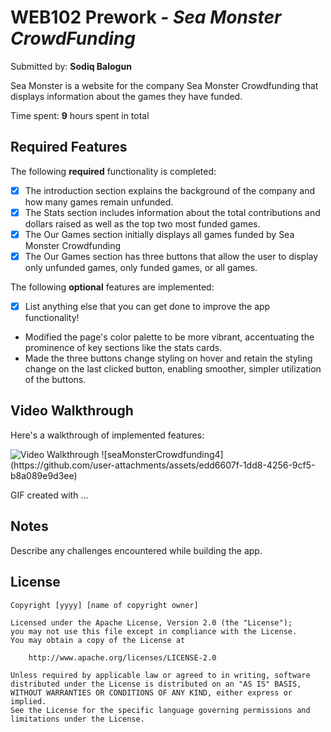 # WEB102 Prework - *Sea Monster CrowdFunding*

Submitted by: **Sodiq Balogun**

Sea Monster is a website for the company Sea Monster Crowdfunding that displays information about the games they have funded.

Time spent: **9** hours spent in total

## Required Features

The following **required** functionality is completed:

* [x] The introduction section explains the background of the company and how many games remain unfunded.
* [x] The Stats section includes information about the total contributions and dollars raised as well as the top two most funded games.
* [x] The Our Games section initially displays all games funded by Sea Monster Crowdfunding
* [x] The Our Games section has three buttons that allow the user to display only unfunded games, only funded games, or all games.

The following **optional** features are implemented:

* [x] List anything else that you can get done to improve the app functionality!
* Modified the page's color palette to be more vibrant, accentuating the prominence of key sections like the stats cards. 
* Made the three buttons change styling on hover and retain the styling change on the last clicked button, enabling smoother, simpler utilization of the buttons.

## Video Walkthrough

Here's a walkthrough of implemented features:

<img src='https://imgur.com/a/Tx7mPY4.gif' title='Video Walkthrough' width='' alt='Video Walkthrough' />
![seaMonsterCrowdfunding4](https://github.com/user-attachments/assets/edd6607f-1dd8-4256-9cf5-b8a089e9d3ee)

<!-- Replace this with whatever GIF tool you used! -->
GIF created with ...  
<!-- Recommended tools:
[Kap](https://getkap.co/) for macOS
[ScreenToGif](https://www.screentogif.com/) for Windows
[peek](https://github.com/phw/peek) for Linux. -->

## Notes

Describe any challenges encountered while building the app.

## License

    Copyright [yyyy] [name of copyright owner]

    Licensed under the Apache License, Version 2.0 (the "License");
    you may not use this file except in compliance with the License.
    You may obtain a copy of the License at

        http://www.apache.org/licenses/LICENSE-2.0

    Unless required by applicable law or agreed to in writing, software
    distributed under the License is distributed on an "AS IS" BASIS,
    WITHOUT WARRANTIES OR CONDITIONS OF ANY KIND, either express or implied.
    See the License for the specific language governing permissions and
    limitations under the License.
